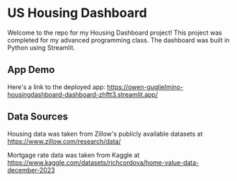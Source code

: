 # US Housing Dashboard

Welcome to the repo for my Housing Dashboard project! This project was completed for my advanced programming class. The dashboard was built in Python using Streamlit.

## App Demo
Here's a link to the deployed app:
https://owen-guglielmino-housingdashboard-dashboard-zhftt3.streamlit.app/

## Data Sources
Housing data was taken from Zillow's publicly available datasets at https://www.zillow.com/research/data/

Mortgage rate data was taken from Kaggle at https://www.kaggle.com/datasets/richcordova/home-value-data-december-2023
